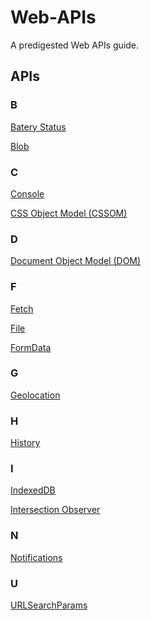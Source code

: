 # Web-APIs
A predigested Web APIs guide.

## APIs

### B
<a href="./Batery Status/README.md" target="_self">Batery Status</a>

<a href="./Blob/README.md" target="_self">Blob</a>

### C

<a href="./Console/README.md" target="_self">Console</a>

<a href="./CSSOM
/README.md" target="_self">CSS Object Model (CSSOM)
</a>

### D

<a href="./Document Object Model (DOM)/README.md" target="_self">Document Object Model (DOM)</a>

### F

<a href="./Fetch/README.md" target="_self">Fetch</a>

<a href="./File/README.md" target="_self">File</a>

<a href="./FormData/README.md" target="_self">FormData</a>

### G

<a href="./Geolocation/README.md" target="_self">Geolocation</a>

### H

<a href="./History/README.md" target="_self">History</a>

### I

<a href="./IndexedDB/README.md" target="_self">IndexedDB</a>

<a href="./Intersection Observer/README.md" target="_self">Intersection Observer</a>

### N

<a href="./Notifications/README.md" target="_self">Notifications</a>

### U

<a href="./URLSearchParams/README.md" target="_self">URLSearchParams</a>
